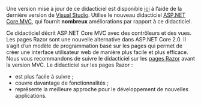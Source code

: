 Une version mise à jour de ce didacticiel est disponible [ici](https://docs.microsoft.com/aspnet/core/tutorials/first-mvc-app/start-mvc) à l’aide de la dernière version de [Visual Studio](https://visualstudio.microsoft.com/). Utilise le nouveau didacticiel [ASP.NET Core MVC](https://docs.microsoft.com/aspnet/core/mvc/), qui fournit **nombreux** améliorations par rapport à ce didacticiel.

Ce didacticiel décrit ASP.NET Core MVC avec des contrôleurs et des vues. Les pages Razor sont une nouvelle alternative dans ASP.NET Core 2.0. Il s’agit d’un modèle de programmation basé sur les pages qui permet de créer une interface utilisateur web de manière plus facile et plus efficace. Nous vous recommandons de suivre le didacticiel sur les [pages Razor](https://docs.microsoft.com/aspnet/core/mvc/razor-pages) avant la version MVC. Le didacticiel sur les pages Razor :

* est plus facile à suivre ;
* couvre davantage de fonctionnalités ;
* représente la meilleure approche pour le développement de nouvelles applications.
